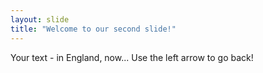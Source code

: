 ```yaml
---
layout: slide
title: "Welcome to our second slide!"
---
```

Your text - in England, now...
Use the left arrow to go back!
